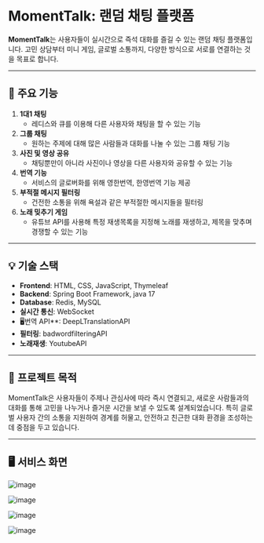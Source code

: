 # MomentTalk: 랜덤 채팅 플랫폼

**MomentTalk**는 사용자들이 실시간으로 즉석 대화를 즐길 수 있는 랜덤 채팅 플랫폼입니다. 고민 상담부터 미니 게임, 글로벌 소통까지, 다양한 방식으로 서로를 연결하는 것을 목표로 합니다.

---

## 🚀 주요 기능

1. **1대1 채팅**
    - 레디스와 큐를 이용해 다른 사용자와 채팅을 할 수 있는 기능
2. **그룹 채팅**
    - 원하는 주제에 대해 많은 사람들과 대화를 나눌 수 있는 그룹 채팅 기능
3. **사진 및 영상 공유**
    - 채팅뿐만이 아니라 사진이나 영상을 다른 사용자와 공유할 수 있는 기능
4. **번역 기능**
    - 서비스의 글로버화를 위해 영한번역, 한영번역 기능 제공
5. **부적절 메시지 필터링**
    - 건전한 소통을 위해 욕설과 같은 부적절한 메시지들을 필터링
6. **노래 밎추기 게임**
    - 유튜브 API를 사용해 특정 재생목록을 지정해 노래를 재생하고, 제목을 맞추며 경쟁할 수 있는 기능

---

## 💡 기술 스택

- **Frontend**: HTML, CSS, JavaScript, Thymeleaf
- **Backend**: Spring Boot Framework, java 17
- **Database**: Redis, MySQL
- **실시간 통신**: WebSocket
- 🖥️번역 API**: DeepLTranslationAPI
- **필터링**: badwordfilteringAPI
- **노래재생**: YoutubeAPI

---

## 🌟 프로젝트 목적

MomentTalk은 사용자들이 주제나 관심사에 따라 즉시 연결되고, 새로운 사람들과의 대화를 통해 고민을 나누거나 즐거운 시간을 보낼 수 있도록 설계되었습니다. 특히 글로벌 사용자 간의 소통을 지원하여 경계를 허물고, 안전하고 친근한 대화 환경을 조성하는 데 중점을 두고 있습니다.

---

## 🖥️ 서비스 화면

![image](https://github.com/user-attachments/assets/1e3de3fe-745b-4a37-823b-8ace00a419fd)

![image](https://github.com/user-attachments/assets/14f20ee4-e549-4e37-8869-fe9af2903171)

![image](https://github.com/user-attachments/assets/92a7c32a-4a28-4a80-a21d-997ba99f75ff)

![image](https://github.com/user-attachments/assets/983b2062-69f8-47a7-86cf-94f95a9e3f02)






